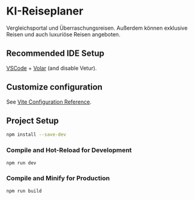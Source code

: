 # KI-Reiseplaner

Vergleichsportal und Überraschungsreisen. Außerdem können exklusive Reisen und auch luxuriöse Reisen angeboten.

## Recommended IDE Setup

[VSCode](https://code.visualstudio.com/) + [Volar](https://marketplace.visualstudio.com/items?itemName=Vue.volar) (and disable Vetur).

## Customize configuration

See [Vite Configuration Reference](https://vite.dev/config/).

## Project Setup

```sh
npm install --save-dev
```

### Compile and Hot-Reload for Development

```sh
npm run dev
```

### Compile and Minify for Production

```sh
npm run build
```
